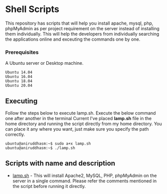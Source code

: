 # Shell Scripts

This repository has scripts that will help you install apache, mysql, php, phpMyAdmin as per project requirement on the server instead of installing them individually. This will help the developers from individually searching the applications online and exceuting the commands one by one.

### Prerequisites

A Ubuntu server or Desktop machine.

```
Ubuntu 14.04
Ubuntu 16.04
Ubuntu 18.04
Ubuntu 20.04
```

## Executing
Follow the steps below to execute lamp.sh. 
Execute the below command one after another in the terminal
Current I've placed **lamp.sh** file in the home directory and running the script directly from my home directory. You can place it any where you want, just make sure you specify the path correctly.

```
ubuntu@aniruddhasm:~$ sudo a+x lamp.sh
ubuntu@aniruddhasm:~$ ./lamp.sh
```

## Scripts with name and description

* [lamp.sh](https://github.com/aniruddhasm/scripts/blob/master/lamp.sh) - This will install Apache2, MySQL, PHP, phpMyAdmin on the server in a single command. Please refer the comments mentioned in the script before running it directly.
